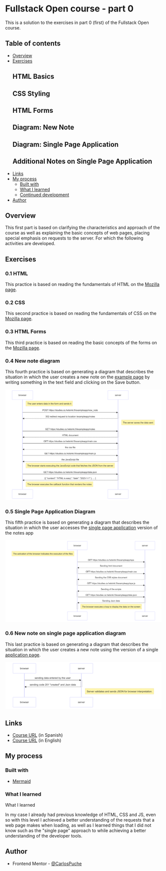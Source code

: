# Fullstack Open course - part 0

This is a solution to the exercises in part 0 (first) of the Fullstack Open course.

## Table of contents

- [Overview](#overview)
- [Exercises](#exercises)
  ## HTML Basics
  ## CSS Styling
  ## HTML Forms
  ## Diagram: New Note
  ## Diagram: Single Page Application
  ## Additional Notes on Single Page Application
- [Links](#links)
- [My process](#my-process)
  - [Built with](#built-with)
  - [What I learned](#what-i-learned)
  - [Continued development](#continued-development)
- [Author](#author)


## Overview

This first part is based on clarifying the characteristics and approach of the course as well as explaining the basic concepts of web pages, placing special emphasis on requests to the server. For which the following activities are developed.

## Exercises

### 0.1 HTML

This practice is based on reading the fundamentals of HTML on the [Mozilla page](https://developer.mozilla.org/es/docs/Learn/Getting_started_with_the_web/HTML_basics).


### 0.2 CSS

This second practice is based on reading the fundamentals of CSS on the [Mozilla page](https://developer.mozilla.org/es/docs/Learn/Getting_started_with_the_web/CSS_basics).


### 0.3 HTML Forms

This third practice is based on reading the basic concepts of the forms on the [Mozilla page](https://developer.mozilla.org/es/docs/Learn/Forms/Your_first_form).


### 0.4 New note diagram

This fourth practice is based on generating a diagram that describes the situation in which the user creates a new note on the [example page](https://studies.cs.helsinki.fi/exampleapp/notes) by writing something in the text field and clicking on the Save button.

![](./Diagrams/0.4%20New%20note%20diagram.png)


### 0.5 Single Page Application Diagram

This fifth practice is based on generating a diagram that describes the situation in which the user accesses the [single page application](https://studies.cs.helsinki.fi/exampleapp/spa.) version of the notes app

![](./Diagrams/0.5%20Single%20Page%20Application%20Diagram.png)


### 0.6 New note on single page application diagram

This last practice is based on generating a diagram that describes the situation in which the user creates a new note using the version of a single [application page](https://studies.cs.helsinki.fi/exampleapp/spa ).

![](./Diagrams/0.6%20New%20note%20in%20single%20page%20application%20diagram.png)


## Links

- [Course URL](https://fullstackopen.com/es/) (in Spanish)
- [Course URL](https://fullstackopen.com/en/) (in English)


## My process

### Built with

- [Mermaid](https://mermaid.js.org/#/)


### What I learned

What I learned

In my case I already had previous knowledge of HTML, CSS and JS, even so with this level I achieved a better understanding of the requests that a web page makes when loading, as well as I learned things that I did not know such as the "single page" approach to while achieving a better understanding of the developer tools.


## Author

- Frontend Mentor - [@CarlosPuche](https://www.frontendmentor.io/profile/CMP2007)